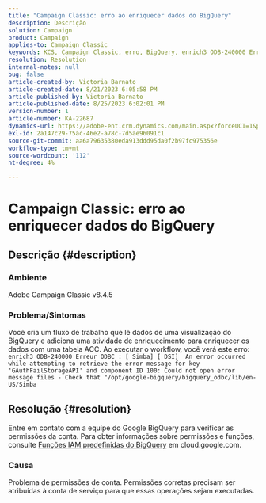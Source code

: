 ```yaml
---
title: "Campaign Classic: erro ao enriquecer dados do BigQuery"
description: Descrição
solution: Campaign
product: Campaign
applies-to: Campaign Classic
keywords: KCS, Campaign Classic, erro, BigQuery, enrich3 ODB-240000 Erro ODBC
resolution: Resolution
internal-notes: null
bug: false
article-created-by: Victoria Barnato
article-created-date: 8/21/2023 6:05:58 PM
article-published-by: Victoria Barnato
article-published-date: 8/25/2023 6:02:01 PM
version-number: 1
article-number: KA-22687
dynamics-url: https://adobe-ent.crm.dynamics.com/main.aspx?forceUCI=1&pagetype=entityrecord&etn=knowledgearticle&id=7d771c5f-4d40-ee11-bdf3-6045bd0065b6
exl-id: 2a147c29-75ac-46e2-a78c-7d5ae96091c1
source-git-commit: aa6a79635380eda913ddd95da0f2b97fc975356e
workflow-type: tm+mt
source-wordcount: '112'
ht-degree: 4%

---
```


# Campaign Classic: erro ao enriquecer dados do BigQuery

## Descrição {#description}


### Ambiente

Adobe Campaign Classic v8.4.5



### Problema/Sintomas

Você cria um fluxo de trabalho que lê dados de uma visualização do BigQuery e adiciona uma atividade de enriquecimento para enriquecer os dados com uma tabela ACC. Ao executar o workflow, você verá este erro:  
`enrich3 ODB-240000 Erreur ODBC : [ Simba] [ DSI]  An error occurred while attempting to retrieve the error message for key 'GAuthFailStorageAPI' and component ID 100: Could not open error message files - Check that "/opt/google-bigquery/bigquery_odbc/lib/en-US/Simba`


## Resolução {#resolution}


Entre em contato com a equipe do Google BigQuery para verificar as permissões da conta. Para obter informações sobre permissões e funções, consulte [Funções IAM predefinidas do BigQuery](https://cloud.google.com/bigquery/docs/access-control#bigquery) em cloud.google.com.

### <b>Causa</b>

Problema de permissões de conta. Permissões corretas precisam ser atribuídas à conta de serviço para que essas operações sejam executadas.
